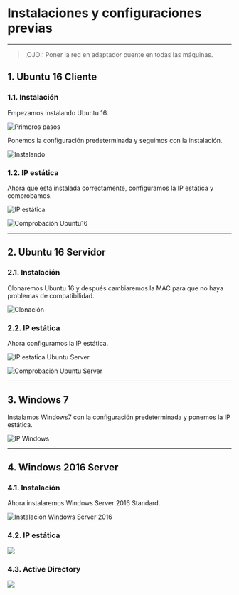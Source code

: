 
# Instalaciones y configuraciones previas

---

> ¡OJO!: Poner la red en adaptador puente en todas las máquinas.

## 1. Ubuntu 16 Cliente

### 1.1. Instalación

Empezamos instalando Ubuntu 16.

![Primeros pasos](./images/inicio.png)

Ponemos la configuración predeterminada y seguimos con la instalación.

![Instalando](./images/instalacion.png)

### 1.2. IP estática

Ahora que está instalada correctamente, configuramos la IP estática y comprobamos.

![IP estática](./images/ip-ubuntu-cliente.png)

![Comprobación Ubuntu16](./images/comp-u16.png)

---

## 2. Ubuntu 16 Servidor

### 2.1. Instalación

Clonaremos Ubuntu 16 y después cambiaremos la MAC para que no haya problemas de compatibilidad.

![Clonación](./images/clonacion.png)

### 2.2. IP estática

Ahora configuramos la IP estática.

![IP estatica Ubuntu Server](./images/ip-ubuntu-server.png)

![Comprobación Ubuntu Server](./images/comp-u16-server.png)

---

## 3. Windows 7

Instalamos Windows7 con la configuración predeterminada y ponemos la IP estática.

![IP Windows](./images/ip-windows7.png)

---

## 4. Windows 2016 Server

### 4.1. Instalación

Ahora instalaremos Windows Server 2016 Standard. 

![Instalación Windows Server 2016](./images/inst-ws2016.png)

### 4.2. IP estática



![](./images/.png)

### 4.3. Active Directory



![](./images/.png)
